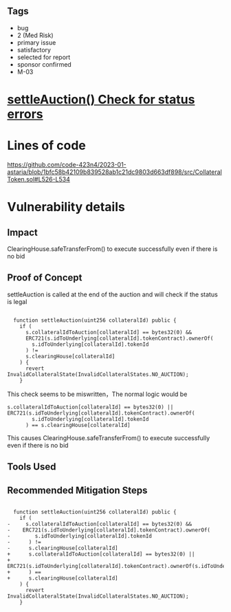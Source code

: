## Tags

- bug
- 2 (Med Risk)
- primary issue
- satisfactory
- selected for report
- sponsor confirmed
- M-03

# [settleAuction() Check for status errors](https://github.com/code-423n4/2023-01-astaria-findings/issues/582) 

# Lines of code

https://github.com/code-423n4/2023-01-astaria/blob/1bfc58b42109b839528ab1c21dc9803d663df898/src/CollateralToken.sol#L526-L534


# Vulnerability details

## Impact
ClearingHouse.safeTransferFrom() to execute successfully even if there is no bid

## Proof of Concept
settleAuction is called at the end of the auction and will check if the status is legal

```solidity

  function settleAuction(uint256 collateralId) public {
    if (
      s.collateralIdToAuction[collateralId] == bytes32(0) &&
      ERC721(s.idToUnderlying[collateralId].tokenContract).ownerOf(
        s.idToUnderlying[collateralId].tokenId
      ) !=
      s.clearingHouse[collateralId]
    ) {
      revert InvalidCollateralState(InvalidCollateralStates.NO_AUCTION);
    }
```

This check seems to be miswritten，The normal logic would be

```solidity
s.collateralIdToAuction[collateralId] == bytes32(0) || ERC721(s.idToUnderlying[collateralId].tokenContract).ownerOf(
        s.idToUnderlying[collateralId].tokenId
      ) == s.clearingHouse[collateralId]
```

This causes ClearingHouse.safeTransferFrom() to execute successfully even if there is no bid

## Tools Used

## Recommended Mitigation Steps

```solidity

  function settleAuction(uint256 collateralId) public {
    if (
-     s.collateralIdToAuction[collateralId] == bytes32(0) &&
-    ERC721(s.idToUnderlying[collateralId].tokenContract).ownerOf(
-        s.idToUnderlying[collateralId].tokenId
-      ) !=
-      s.clearingHouse[collateralId]
+      s.collateralIdToAuction[collateralId] == bytes32(0) || 
+       ERC721(s.idToUnderlying[collateralId].tokenContract).ownerOf(s.idToUnderlying[collateralId].tokenId
+      ) == 
+      s.clearingHouse[collateralId]
    ) {
      revert InvalidCollateralState(InvalidCollateralStates.NO_AUCTION);
    }
```